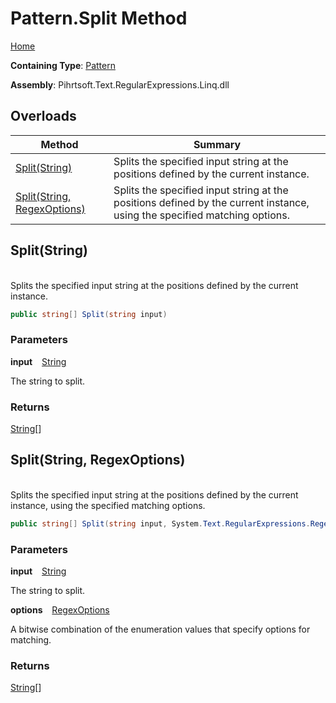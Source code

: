# Pattern\.Split Method

[Home](../../../../../../README.md)

**Containing Type**: [Pattern](../README.md)

**Assembly**: Pihrtsoft\.Text\.RegularExpressions\.Linq\.dll

## Overloads

| Method | Summary |
| ------ | ------- |
| [Split(String)](#Pihrtsoft_Text_RegularExpressions_Linq_Pattern_Split_System_String_) | Splits the specified input string at the positions defined by the current instance\. |
| [Split(String, RegexOptions)](#Pihrtsoft_Text_RegularExpressions_Linq_Pattern_Split_System_String_System_Text_RegularExpressions_RegexOptions_) | Splits the specified input string at the positions defined by the current instance, using the specified matching options\. |

## Split\(String\) <a id="Pihrtsoft_Text_RegularExpressions_Linq_Pattern_Split_System_String_"></a>

\
Splits the specified input string at the positions defined by the current instance\.

```csharp
public string[] Split(string input)
```

### Parameters

**input** &ensp; [String](https://docs.microsoft.com/en-us/dotnet/api/system.string)

The string to split\.

### Returns

[String](https://docs.microsoft.com/en-us/dotnet/api/system.string)\[\]

## Split\(String, RegexOptions\) <a id="Pihrtsoft_Text_RegularExpressions_Linq_Pattern_Split_System_String_System_Text_RegularExpressions_RegexOptions_"></a>

\
Splits the specified input string at the positions defined by the current instance, using the specified matching options\.

```csharp
public string[] Split(string input, System.Text.RegularExpressions.RegexOptions options)
```

### Parameters

**input** &ensp; [String](https://docs.microsoft.com/en-us/dotnet/api/system.string)

The string to split\.

**options** &ensp; [RegexOptions](https://docs.microsoft.com/en-us/dotnet/api/system.text.regularexpressions.regexoptions)

A bitwise combination of the enumeration values that specify options for matching\.

### Returns

[String](https://docs.microsoft.com/en-us/dotnet/api/system.string)\[\]

